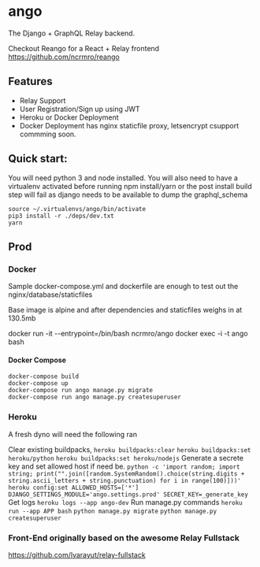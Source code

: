 # ango
The Django + GraphQL Relay backend.

Checkout Reango for a React + Relay frontend 
https://github.com/ncrmro/reango

## Features

* Relay Support
* User Registration/Sign up using JWT
* Heroku or Docker Deployment
* Docker Deployment has nginx staticfile proxy, letsencrypt csupport commming soon.

## Quick start:
You will need python 3 and node installed.
You will also need to have a virtualenv activated before running npm install/yarn or the post install build step will fail as django needs to be available to dump the graphql_schema
```
source ~/.virtualenvs/ango/bin/activate
pip3 install -r ./deps/dev.txt
yarn
```

## Prod

### Docker
Sample docker-compose.yml and dockerfile are enough to test out the nginx/database/staticfiles

Base image is alpine and after dependencies and staticfiles weighs in at 130.5mb

docker run -it --entrypoint=/bin/bash ncrmro/ango
docker exec -i -t ango bash

#### Docker Compose
```
docker-compose build
docker-compose up
docker-compose run ango manage.py migrate
docker-compose run ango manage.py createsuperuser
```

### Heroku
A fresh dyno will need the following ran

Clear existing buildpacks,
`heroku buildpacks:clear`
`heroku buildpacks:set heroku/python`
`heroku buildpacks:set heroku/nodejs`
Generate a secrete key and set allowed host if need be.
`python -c 'import random; import string; print("".join([random.SystemRandom().choice(string.digits + string.ascii_letters + string.punctuation) for i in range(100)]))'`
`heroku config:set ALLOWED_HOSTS=['*'] DJANGO_SETTINGS_MODULE='ango.settings.prod' SECRET_KEY=_generate_key`
Get logs
`heroku logs --app ango-dev`
Run manage.py commands
`heroku run --app APP bash`
`python manage.py migrate`
`python manage.py createsuperuser`

### Front-End originally based on the awesome Relay Fullstack
https://github.com/lvarayut/relay-fullstack
